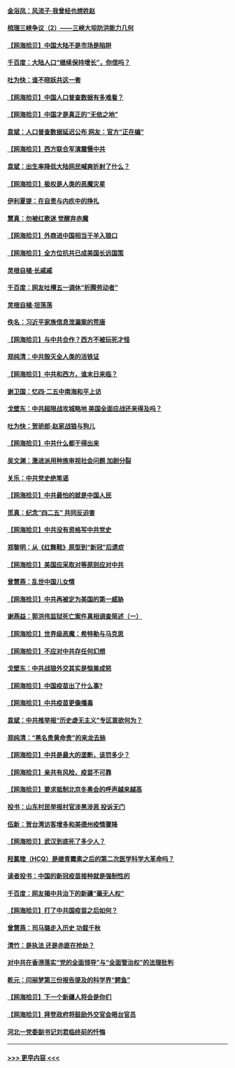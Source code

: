 #### [金浴凤：风流子‧我曾经也想姓赵](../pages/nsc993/n12920911.md?t=05041201) 
#### [梳理三峡争议（2）——三峡大坝防洪能力几何](../pages/nsc993/n12920173.md?t=05041201) 
#### [【网海拾贝】中国大陆不是市场是陷阱](../pages/nsc993/n12920143.md?t=05041201) 
#### [千百度：大陆人口“继续保持增长”，你信吗？](../pages/nsc993/n12918946.md?t=05041201) 
#### [吐为快：谁不晓妖共这一套](../pages/nsc993/n12918941.md?t=05041201) 
#### [【网海拾贝】中国人口普查数据有多难看？](../pages/nsc993/n12917822.md?t=05041201) 
#### [【网海拾贝】中国才是真正的“无依之地”](../pages/nsc993/n12915845.md?t=05041201) 
#### [袁斌：人口普查数据延迟公布 网友：官方“正在编”](../pages/nsc993/n12915748.md?t=05041201) 
#### [【网海拾贝】西方联合军演震慑中共](../pages/nsc993/n12913466.md?t=05041201) 
#### [袁斌：出生率降低大陆网民喊爽折射了什么？](../pages/nsc993/n12913365.md?t=05041201) 
#### [【网海拾贝】极权是人类的恶魔灾星](../pages/nsc993/n12910697.md?t=05041201) 
#### [伊利夏提：在自责与内疚中的挣扎](../pages/nsc993/n12910493.md?t=05041201) 
#### [慧真：勿被红歌迷 觉醒弃赤魔](../pages/nsc993/n12910485.md?t=05041201) 
#### [【网海拾贝】外商进中国相当于羊入狼口](../pages/nsc993/n12908274.md?t=05041201) 
#### [【网海拾贝】全方位抗共已成美国长远国策](../pages/nsc993/n12906878.md?t=05041201) 
#### [灵根自植‧长戚戚](../pages/nsc993/n12905585.md?t=05041201) 
#### [千百度：网友吐槽五一调休“折腾劳动者”](../pages/nsc993/n12905934.md?t=05041201) 
#### [灵根自植‧坦荡荡](../pages/nsc993/n12905562.md?t=05041201) 
#### [佚名：习近平家族信息泄漏案的荒唐](../pages/nsc993/n12904705.md?t=05041201) 
#### [【网海拾贝】与中共合作？西方不被玩死才怪](../pages/nsc993/n12903873.md?t=05041201) 
#### [郑纯清：中共毁灭全人类的活铁证](../pages/nsc993/n12903785.md?t=05041201) 
#### [【网海拾贝】中共和西方，谁末日来临？](../pages/nsc993/n12903482.md?t=05041201) 
#### [谢卫国：忆四‧二五中南海和平上访](../pages/nsc993/n12902192.md?t=05041201) 
#### [戈壁东：中共超限战攻城略地 美国全面应战还来得及吗？](../pages/nsc993/n12902297.md?t=05041201) 
#### [吐为快：贺骄郎‧赵家战狼与狗儿](../pages/nsc993/n12902280.md?t=05041201) 
#### [【网海拾贝】中共什么都干得出来](../pages/nsc993/n12897500.md?t=05041201) 
#### [吴文渊：激进派用种族审视社会问题 加剧分裂](../pages/nsc993/n12893881.md?t=05041201) 
#### [关乐：中共党史绝笔谣](../pages/nsc993/n12897270.md?t=05041201) 
#### [【网海拾贝】中共最怕的就是中国人民](../pages/nsc993/n12894705.md?t=05041201) 
#### [觅真：纪念“四二五” 共同反迫害](../pages/nsc993/n12894553.md?t=05041201) 
#### [【网海拾贝】中共没有资格写中共党史](../pages/nsc993/n12892231.md?t=05041201) 
#### [郑黎明：从《红舞鞋》原型到“新冠”后遗症](../pages/nsc993/n12890469.md?t=05041201) 
#### [【网海拾贝】美国应采取对等原则应对中共](../pages/nsc993/n12889176.md?t=05041201) 
#### [曾慧燕：乱世中国儿女情](../pages/nsc993/n12887931.md?t=05041201) 
#### [【网海拾贝】中共再被定为美国的第一威胁](../pages/nsc993/n12887580.md?t=05041201) 
#### [谢燕益：郭洪伟监狱死亡案件真相调查简述（一）](../pages/nsc993/n12885648.md?t=05041201) 
#### [【网海拾贝】世界级恶魔：希特勒与马克思](../pages/nsc993/n12884062.md?t=05041201) 
#### [【网海拾贝】不应对中共存任何幻想](../pages/nsc993/n12881460.md?t=05041201) 
#### [戈壁东：中共战狼外交其实是恼羞成怒](../pages/nsc993/n12880392.md?t=05041201) 
#### [【网海拾贝】中国疫苗出了什么事?](../pages/nsc993/n12879124.md?t=05041201) 
#### [【网海拾贝】中共疫苗更像播毒](../pages/nsc993/n12876631.md?t=05041201) 
#### [袁斌：中共推举报“历史虚无主义”专区意欲何为？](../pages/nsc993/n12876530.md?t=05041201) 
#### [郑纯清：“黑名贵黄命贵”的来龙去脉](../pages/nsc993/n12875589.md?t=05041201) 
#### [【网海拾贝】中共是最大的垄断，该罚多少？](../pages/nsc993/n12874006.md?t=05041201) 
#### [【网海拾贝】亲共有风险，疫苗不可靠](../pages/nsc993/n12872224.md?t=05041201) 
#### [【网海拾贝】要求抵制北京冬奥会的呼声越来越高](../pages/nsc993/n12868962.md?t=05041201) 
#### [投书：山东村民举报村官涉黑涉恶 投诉无门](../pages/nsc993/n12869726.md?t=05041201) 
#### [伍新：贺台湾访客增多和美德州疫情骤降](../pages/nsc993/n12865651.md?t=05041201) 
#### [【网海拾贝】武汉到底死了多少人？](../pages/nsc993/n12863707.md?t=05041201) 
#### [羟氯喹（HCQ）是继青霉素之后的第二次医学科学大革命吗？](../pages/nsc993/n12638564.md?t=05041201) 
#### [读者投书：中国的新冠疫苗接种就是强制性的](../pages/nsc993/n12859932.md?t=05041201) 
#### [千百度：网友揭中共治下的新疆“毫无人权”](../pages/nsc993/n12858385.md?t=05041201) 
#### [【网海拾贝】打了中共国疫苗之后如何？](../pages/nsc993/n12857866.md?t=05041201) 
#### [曾慧燕：司马璐走入历史 功载千秋](../pages/nsc993/n12856996.md?t=05041201) 
#### [清竹：是执法 还是赤匪在抢劫？](../pages/nsc993/n12856952.md?t=05041201) 
#### [对中共在香港落实“党的全面领导”与“全面管治权”的法理批判](../pages/nsc993/n12856929.md?t=05041201) 
#### [乾元：闫丽梦第三份报告提及的科学界“鳄鱼”](../pages/nsc993/n12855985.md?t=05041201) 
#### [【网海拾贝】下一个新疆人将会是你们](../pages/nsc993/n12855864.md?t=05041201) 
#### [【网海拾贝】拜登政府将鼓励外交官会晤台官员](../pages/nsc993/n12853615.md?t=05041201) 
#### [河北一党委副书记刘君临终前的忏悔](../pages/nsc993/n12849420.md?t=05041201) 

----
#### [ >>> 更早内容 <<< ](../indexes/nsc993-earlier.md)
